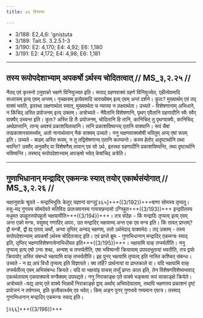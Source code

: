```yaml
---
title: ४६ टिप्पण्यः

---
```

- 3/188: E2,4,6: 'gniṣṭuta
- 3/189: Tait.S. 3.2.5.1-3
- 3/190: E2: 4,170; E4: 4,92; E6: 1,180
- 3/191: E2: 4,172; E4: 4,98; E6: 1,181

____________________________________________


## तस्य रूपोपदेशाभ्याम् अपकर्षो ऽर्थस्य चोदितत्वात् // MS_३,२.२५ //

नैतद् एवं कृत्स्नो ऽनुवाको भक्षणे विनियुज्यत इति। रूपाद् ग्रहणवाक्यं ग्रहणे विनियुज्येत, एहीत्येवमादि सध्यासम् इत्य् एवम् अन्तम्। नृचक्षसम् इत्येवमादि चावख्येषम् इत्य् एवम् अन्तं दर्शने। कुतः? मुख्यार्थम् एवं तद् वाक्यं भवति, इतरथा लक्षणार्थता स्यात्, मुख्यार्थता च न्याय्या न लक्ष्यार्थता।
उच्यते - विशेषणानाम् अभिधाने, न किंचिद् अस्ति प्रयोजनम् इत्य् उक्तम्। अत्रोच्यते - नैवैतानि विशेषणानि, पृथग् एवैतानि ग्रहणादीनि स्वैः स्वैर् वाक्यैर् उच्यन्त इति। कुतः? अस्ति हि तैः प्रयोजनम्, चोदितानि हि तानि, कानिचित् तु पृथग्वाक्यैः, कानिचिद् अर्थप्राप्तानि, तान्य् अवश्यं प्रकाशयितव्यानि। तानि प्रकाशयिष्यन्त्य् एतानि वाक्यानि। रूपं चैषां तत्प्रकाशनसामर्थ्यम्, अतो नानार्थत्वान् नैकं वाक्यम् उच्यते। ननु भक्षणवाक्यशेषी भवितुम् अप्य् एषां रूपम् इति। उच्यते - बाढम् अस्ति रूपम्, न तु तद्विशेषणान्य् एतानि कल्प्यन्ते। कस्य हेतोर् अदृष्टार्थानि तथा भवन्ति? उक्तैर् अनुक्तैर् वा विशेषणैस् तावान् एव सो ऽर्थः, इतरथा ग्रहणादीनि प्रकाशयिष्यन्ति, तथा दृष्टार्थानि भविष्यन्ति। तस्माद् रूपोपदेशाभ्याम् अपक्र्षो भवेत् केषांचिद् अत्रेति।


____________________________________________


## गुणाभिधानान् मन्द्रादिर् एकमन्त्रः स्यात् तयोर् एकार्थसंयोगात् // MS_३,२.२६ //

भक्षानुवाके श्रूयते - मन्द्राभिभूतिः केतुर् यज्ञानां वाग्जु[२६५]+++({3/192})+++षाणा सोमस्य तृप्यतु। वसु-मद् गुणस्य सोमदेवते मतिविदः प्रातःसवनस्य गायत्रछन्दसो ऽग्निहुत+++({3/193})+++ इन्द्रपीतस्य मधुमत उपहूतस्योपहूतो भक्षयामीति+++({3/194})+++। तत्र संदेहः - किं मन्द्रादिः तृप्यत्व् इत्य् एवम् अन्त एको मन्त्रः, वसुमद् गणादिर् अपरः, उत मन्द्रादिर् भक्षयाम्य् अन्त एक एव मन्त्र इति। किं तावत् प्राप्तम्? द्वौ मन्त्रौ, द्वौ ह्य् एताव् अर्थौ, अन्या तृप्तिर् अन्यद् भक्षणम्, ततो ऽर्थभेदाद् वाक्यभेदः। तद् उक्तम् - तस्य रूपोपदेशाभ्याम् अपकर्षो ऽर्थस्य चोदितत्वाद् इति।
एवं प्राप्ते ब्रूमः - गुणाभिधानान् मन्द्रादिर् एकमन्त्रः स्याद् इति, तृप्तिर् भक्षणाविशेषणत्वेनाभिधीयत इति+++({3/195})+++। भक्षयामि वाक् तर्प्स्यतीति।
ननु तृप्यत्व् इत्य् एषो ऽन्यः शब्दः, अन्यश् च तर्प्स्यतीति, एषा भविष्यन्ती क्रियायाम् उपपदभूतायां भवतीति, तत्र द्वयोः क्रिययोर् अस्ति संबन्धो भक्षयामि वाक् तर्प्स्यतीति। इह पुनर् भक्षयामि तृप्यत्व् इति नास्ति कश्चित् संबन्धः। उच्यते - न ह्य् अयं विधौ तृप्यत्व् इति विज्ञायते। क्व तर्हि? प्रार्थनायां वा प्राप्तकाले वा। यदि भक्षयामि वाक् तर्प्स्यतीत्य् एवम् अभिसंबन्धः क्रियते। यदि वा भक्षयांइ वाचस् तर्प्तुं प्राप्तः काल इति, तेन विशेषणविशेष्यभावाद् एकार्थतायाम् एकवाक्यत्वे मन्त्रैक्यम् उपपद्यते। ननु निराकाङ्क्ष एते वाक्ये भङ्क्त्वा रूपं साकाङ्क्षे क्रियेते। अत्रोच्यते -यद्य् अप्य् एते वाक्ये भिन्नार्थे निराकाङ्क्षे द्वाव् अर्थाव् अभिवदेयाताम्, तथापि भक्षणस्य प्रकाशनं दृष्टं प्रयोजनं न तर्पणस्य, इति कृत्वैकार्थ्यम् एव भवेत्। किम् अङ्ग पुनर् गुणभावे गम्यमान एवात्र। तस्माद् गुणाभिधानान् मन्द्रादिर् एकमन्त्रः स्याद् इति।

[२६६]+++({3/196})+++
